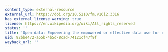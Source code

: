 ```yaml
---
content_type: external-resource
external_url: https://doi.org/10.5210/fm.v16i2.3316
has_external_license_warning: true
license: https://en.wikipedia.org/wiki/All_rights_reserved
status: ''
title: 'Open data: Empowering the empowered or effective data use for everyone?'
uid: 92bbe472-a55b-4b5d-8cad-74121cf47f9f
wayback_url: ''
---
```

